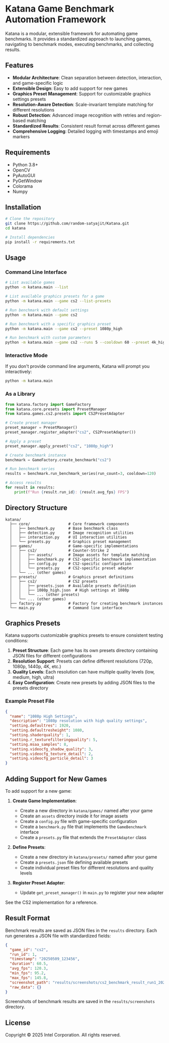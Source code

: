 # Katana Game Benchmark Automation Framework

Katana is a modular, extensible framework for automating game benchmarks. It provides a standardized approach to launching games, navigating to benchmark modes, executing benchmarks, and collecting results.

## Features

- **Modular Architecture**: Clean separation between detection, interaction, and game-specific logic
- **Extensible Design**: Easy to add support for new games
- **Graphics Preset Management**: Support for customizable graphics settings presets
- **Resolution-Aware Detection**: Scale-invariant template matching for different resolutions
- **Robust Detection**: Advanced image recognition with retries and region-based matching
- **Standardized Results**: Consistent result format across different games
- **Comprehensive Logging**: Detailed logging with timestamps and emoji markers

## Requirements

- Python 3.8+
- OpenCV
- PyAutoGUI
- PyGetWindow
- Colorama
- Numpy

## Installation

```bash
# Clone the repository
git clone https://github.com/random-satyajit/Katana.git
cd katana

# Install dependencies
pip install -r requirements.txt
```

## Usage

### Command Line Interface

```bash
# List available games
python -m katana.main --list

# List available graphics presets for a game
python -m katana.main --game cs2 --list-presets

# Run benchmark with default settings
python -m katana.main --game cs2

# Run benchmark with a specific graphics preset
python -m katana.main --game cs2 --preset 1080p_high

# Run benchmark with custom parameters
python -m katana.main --game cs2 --runs 5 --cooldown 60 --preset 4k_high
```

### Interactive Mode

If you don't provide command line arguments, Katana will prompt you interactively:

```bash
python -m katana.main
```

### As a Library

```python
from katana.factory import GameFactory
from katana.core.presets import PresetManager
from katana.games.cs2.presets import CS2PresetAdapter

# Create preset manager
preset_manager = PresetManager()
preset_manager.register_adapter("cs2", CS2PresetAdapter())

# Apply a preset
preset_manager.apply_preset("cs2", "1080p_high")

# Create benchmark instance
benchmark = GameFactory.create_benchmark("cs2")

# Run benchmark series
results = benchmark.run_benchmark_series(run_count=3, cooldown=120)

# Access results
for result in results:
    print(f"Run {result.run_id}: {result.avg_fps} FPS")
```

## Directory Structure

```
katana/
  ├── core/                 # Core framework components
  │   ├── benchmark.py      # Base benchmark class
  │   ├── detection.py      # Image recognition utilities
  │   ├── interaction.py    # UI interaction utilities
  │   └── presets.py        # Graphics preset management
  ├── games/                # Game-specific implementations
  │   ├── cs2/              # Counter-Strike 2
  │   │   ├── assets/       # Image assets for template matching
  │   │   ├── benchmark.py  # CS2-specific benchmark implementation
  │   │   ├── config.py     # CS2-specific configuration
  │   │   └── presets.py    # CS2-specific preset adapter
  │   └── ... (other games)
  ├── presets/              # Graphics preset definitions
  │   ├── cs2/              # CS2 presets
  │   │   ├── presets.json  # Available presets definition
  │   │   ├── 1080p_high.json  # High settings at 1080p
  │   │   └── ... (other presets)
  │   └── ... (other games)
  ├── factory.py            # Factory for creating benchmark instances
  └── main.py               # Command line interface
```

## Graphics Presets

Katana supports customizable graphics presets to ensure consistent testing conditions:

1. **Preset Structure**: Each game has its own presets directory containing JSON files for different configurations
2. **Resolution Support**: Presets can define different resolutions (720p, 1080p, 1440p, 4K, etc.)
3. **Quality Levels**: Each resolution can have multiple quality levels (low, medium, high, ultra)
4. **Easy Configuration**: Create new presets by adding JSON files to the presets directory

### Example Preset File

```json
{
  "name": "1080p High Settings",
  "description": "1080p resolution with high quality settings",
  "setting.defaultres": 1920,
  "setting.defaultresheight": 1080,
  "setting.shaderquality": 1,
  "setting.r_texturefilteringquality": 5,
  "setting.msaa_samples": 8,
  "setting.videocfg_shadow_quality": 3,
  "setting.videocfg_texture_detail": 2,
  "setting.videocfg_particle_detail": 3
}
```

## Adding Support for New Games

To add support for a new game:

1. **Create Game Implementation**:
   - Create a new directory in `katana/games/` named after your game
   - Create an `assets` directory inside it for image assets
   - Create a `config.py` file with game-specific configuration
   - Create a `benchmark.py` file that implements the `GameBenchmark` interface
   - Create a `presets.py` file that extends the `PresetAdapter` class

2. **Define Presets**:
   - Create a new directory in `katana/presets/` named after your game
   - Create a `presets.json` file defining available presets
   - Create individual preset files for different resolutions and quality levels

3. **Register Preset Adapter**:
   - Update `get_preset_manager()` in `main.py` to register your new adapter

See the CS2 implementation for a reference.

## Result Format

Benchmark results are saved as JSON files in the `results` directory. Each run generates a JSON file with standardized fields:

```json
{
  "game_id": "cs2",
  "run_id": 1,
  "timestamp": "20250509_123456",
  "duration": 60.5,
  "avg_fps": 120.3,
  "min_fps": 95.2,
  "max_fps": 145.8,
  "screenshot_path": "results/screenshots/cs2_benchmark_result_run1_20250509_123456.png",
  "raw_data": {}
}
```

Screenshots of benchmark results are saved in the `results/screenshots` directory.

## License

Copyright © 2025 Intel Corporation. All rights reserved.
